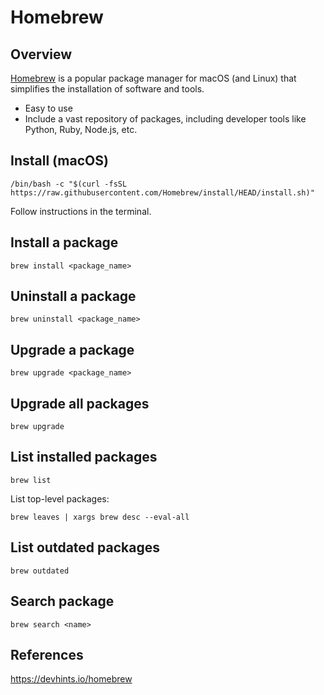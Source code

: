 # Homebrew

## Overview

[Homebrew](https://brew.sh/) is a popular package manager for macOS (and Linux) that simplifies the installation of software and tools.

- Easy to use
- Include a vast repository of packages, including developer tools like Python, Ruby, Node.js, etc.


## Install (macOS)

```shell
/bin/bash -c "$(curl -fsSL https://raw.githubusercontent.com/Homebrew/install/HEAD/install.sh)"
```

Follow instructions in the terminal.


## Install a package

```shell
brew install <package_name>
```


## Uninstall a package

```shell
brew uninstall <package_name>
```


## Upgrade a package

```shell
brew upgrade <package_name>
```


## Upgrade all packages

```shell
brew upgrade
```


## List installed packages

```shell
brew list
```

List top-level packages:
```shell
brew leaves | xargs brew desc --eval-all
```

## List outdated packages

```shell
brew outdated
```

## Search package

```shell
brew search <name>
```

## References

https://devhints.io/homebrew